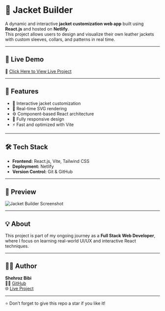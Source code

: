  # 🧥 Jacket Builder

A dynamic and interactive **jacket customization web app** built using **React.js** and hosted on **Netlify**.  
This project allows users to design and visualize their own leather jackets with custom sleeves, collars, and patterns in real time.

---

## 🚀 Live Demo  
🔗 [Click Here to View Live Project](https://sweet-druid-9f32ea.netlify.app/)

---

## 🧠 Features
- 🧩 Interactive jacket customization  
- 🎨 Real-time SVG rendering  
- ⚙️ Component-based React architecture  
- 📱 Fully responsive design  
- ⚡ Fast and optimized with Vite  

---

## 🛠️ Tech Stack
- **Frontend:** React.js, Vite, Tailwind CSS  
- **Deployment:** Netlify  
- **Version Control:** Git & GitHub  

---

## 📸 Preview
![Jacket Builder Screenshot](https://via.placeholder.com/800x400?text=Jacket+Builder+Preview)

---

## 💡 About
This project is part of my ongoing journey as a **Full Stack Web Developer**, where I focus on learning real-world UI/UX and interactive React techniques.

---

## 🧍‍♀️ Author
**Shehroz Bibi**  
👩‍💻 [GitHub](https://github.com/SHEHROZ-BIBI5)  
🌐 [Live Project](https://sweet-druid-9f32ea.netlify.app/)

---
⭐ Don’t forget to give this repo a star if you like it!

